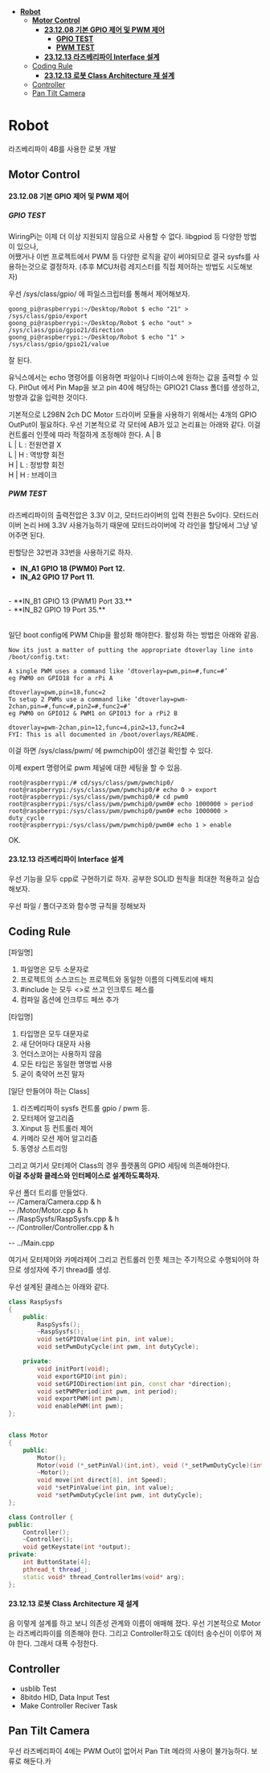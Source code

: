 - [**Robot**](#robot)
  - [**Motor Control**](#motor-control)
      - [**23.12.08 기본 GPIO 제어 및 PWM 제어**](#231208-기본-gpio-제어-및-pwm-제어)
        - [**GPIO TEST**](#gpio-test)
        - [**PWM TEST**](#pwm-test)
      - [**23.12.13 라즈베리파이 Interface 설계**](#231213-라즈베리파이-interface-설계)
  - [Coding Rule](#coding-rule)
      - [**23.12.13 로봇 Class Architecture 재 설계**](#231213-로봇-class-architecture-재-설계)
  - [Controller](#controller)
  - [Pan Tilt Camera](#pan-tilt-camera)

# **Robot**
라즈베리파이 4B를 사용한 로봇 개발


## **Motor Control**
#### **23.12.08 기본 GPIO 제어 및 PWM 제어**

##### **GPIO TEST**
WiringPi는 이제 더 이상 지원되지 않음으로 사용할 수 없다.
libgpiod 등 다양한 방법이 있으나, <br>
어쨌거나 이번 프로젝트에서 PWM 등 다양한 로직을 같이 써야되므로 결국 sysfs를 사용하는것으로 결정하자. (추후 MCU처럼 레지스터를 직접 제어하는 방법도 시도해보자)

우선 /sys/class/gpio/ 에 파일스크립터를 통해서 제어해보자.

```
goong_pi@raspberrypi:~/Desktop/Robot $ echo "21" > /sys/class/gpio/export
goong_pi@raspberrypi:~/Desktop/Robot $ echo "out" > /sys/class/gpio/gpio21/direction
goong_pi@raspberrypi:~/Desktop/Robot $ echo "1" > /sys/class/gpio/gpio21/value
```
잘 된다. 

유닉스에서는 echo 명령어를 이용하면 파일이나 디바이스에 원하는 값을 출력할 수 있다.
PitOut 에서 Pin Map을 보고 pin 40에 해당하는 GPIO21 Class 폴더를 생성하고,
방향과 값을 입력한 것이다.

기본적으로 L298N 2ch DC Motor 드라이버 모듈을 사용하기 위해서는
4개의 GPIO OutPut이 필요하다. 우선 기본적으로 각 모터에 AB가 있고 논리표는 아래와 같다. 이걸 컨트롤러 인풋에 따라 적절하게 조정해야 한다.
A | B <br>
L | L : 전원연결 X <br>
L | H : 역방향 회전 <br>
H | L : 정방향 회전 <br>
H | H : 브레이크 <br>


##### **PWM TEST**

라즈베리파이의 출력전압은 3.3V 이고, 모터드라이버의 입력 전원은 5v이다. 모터드러이버 논리 H에 3.3V 사용가능하기 때문에 모터드라이버에 각 라인을 할당에서 그냥 넣어주면 된다.

핀할당은 32번과 33번을 사용하기로 하자. <br>
- **IN_A1 GPIO 18 (PWM0) Port 12.**<br>
- **IN_A2 GPIO 17        Port 11.**<br>
<br>
- **IN_B1 GPIO 13 (PWM1) Port 33.** <br>
- **IN_B2 GPIO 19        Port 35.** <br>
<br>


일단 boot config에 PWM Chip을 활성화 해야한다.
활성화 하는 방법은 아래와 같음.
```
Now its just a matter of putting the appropriate dtoverlay line into /boot/config.txt:

A single PWM uses a command like ‘dtoverlay=pwm,pin=#,func=#’
eg PWM0 on GPIO18 for a rPi A

dtoverlay=pwm,pin=18,func=2
To setup 2 PWMs use a command like ‘dtoverlay=pwm-2chan,pin=#,func=#,pin2=#,func2=#’
eg PWM0 on GPIO12 & PWM1 on GPIO13 for a rPi2 B

dtoverlay=pwm-2chan,pin=12,func=4,pin2=13,func2=4
FYI: This is all documented in /boot/overlays/README.
```
이걸 하면
/sys/class/pwm/ 에 pwmchip0이 생긴걸 확인할 수 있다.

이제 expert 명령어로 pwm 체널에 대한 세팅을 할 수 있음.
```
root@raspberrypi:/# cd/sys/class/pwm/pwmchip0/
root@raspberrypi:/sys/class/pwm/pwmchip0/# echo 0 > export
root@raspberrypi:/sys/class/pwm/pwmchip0/# cd pwm0
root@raspberrypi:/sys/class/pwm/pwmchip0/pwm0# echo 1000000 > period
root@raspberrypi:/sys/class/pwm/pwmchip0/pwm0# echo 1000000 > duty_cycle 
root@raspberrypi:/sys/class/pwm/pwmchip0/pwm0# echo 1 > enable
```
OK.

#### **23.12.13 라즈베리파이 Interface 설계**
우선 기능을 모두 cpp로 구현하기로 하자. 공부한 SOLID 원칙을 최대한 적용하고 실습해보자.

우선 파일 / 폴더구조와 함수명 규칙을 정해보자

## Coding Rule
[파일명]
1. 파일명은 모두 소문자로
2. 프로젝트의 소스코드는 프로젝트와 동일한 이름의 디렉토리에 배치
3. #include 는 모두 <>로 쓰고 인크루드 페스를
4. 컴파일 옵션에 인크루드 페쓰 추가

[타입명]
1. 타입명은 모두 대문자로
2. 새 단어마다 대문자 사용
3. 언더스코어는 사용하지 않음
4. 모든 타입은 동일한 명명법 사용
5. 굳이 축약어 쓰진 말자

[일단 만들어야 하는 Class]
1. 라즈베리파이 sysfs 컨트롤 gpio / pwm  등.
2. 모터제어 알고리즘
3. Xinput 등 컨트롤러 제어
4. 카메라 모션 제어 알고리즘
5. 동영상 스트리밍 


그리고 여기서 모터제어 Class의 경우 플랫폼의 GPIO 세팅에 의존해야한다.<br>
**이걸 추상화 클레스와 인터페이스로 설계하도록하자.**

우선 폴더 트리를 만들었다.<br>
-- /Camera/Camera.cpp & h <br>
-- /Motor/Motor.cpp & h <br>
-- /RaspSysfs/RaspSysfs.cpp & h <br>
-- /Controller/Controller.cpp & h <br>

-- ../Main.cpp<br>

여기서 모터제어와 카메라제어 그리고 컨트롤러 인풋 체크는
주기적으로 수행되어야 하므로 생성자에 주기 thread를 생성.

우선 설계된 클레스는 아래와 같다.

```c++
class RaspSysfs
{
    public:
        RaspSysfs();
        ~RaspSysfs();    
        void setGPIOValue(int pin, int value);
        void setPwmDutyCycle(int pwm, int dutyCycle);

    private:
        void initPort(void);
        void exportGPIO(int pin);
        void setGPIODirection(int pin, const char *direction);
        void setPWMPeriod(int pwm, int period);
        void exportPWM(int pwm);
        void enablePWM(int pwm);
};


class Motor
{
    public:
        Motor();
        Motor(void (*_setPinVal)(int,int), void (*_setPwmDutyCycle)(int,int));
        ~Motor();
        void move(int direct[8], int Speed);
        void *setPinValue(int pin, int value);
        void *setPwmDutyCycle(int pwm, int dutyCycle);
};

class Controller {
public:
    Controller();
    ~Controller();
    void getKeystate(int *output);
private:
    int ButtonState[4];
    pthread_t thread_;
    static void* thread_Controller1ms(void* arg);
};

```

#### **23.12.13 로봇 Class Architecture 재 설계**

음 이렇게 설계를 하고 보니 의존성 관계와 이름이 애매해 졌다.
우선 기본적으로 Motor는 라즈베리파이를 의존해야 한다.
그리고 Controller하고도 데이터 송수신이 이루어 져야 한다.
그래서 대폭 수정한다.







## Controller
- usblib Test
- 8bitdo HID, Data Input Test
- Make Controller Reciver Task

## Pan Tilt Camera
우선 라즈베리파이 4에는 PWM Out이 없어서 Pan Tilt 메라의 사용이 불가능하다. 보류로 해둔다.카
